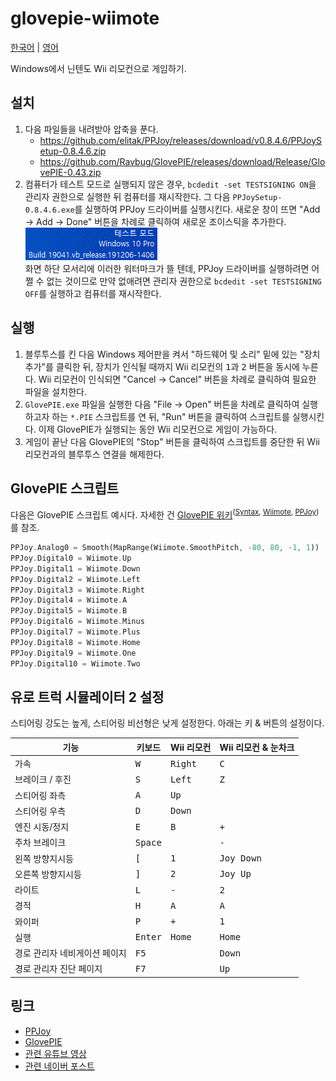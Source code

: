 # glovepie-wiimote

[한국어](./README.ko.md) | [영어](./README.md)

Windows에서 닌텐도 Wii 리모컨으로 게임하기.

## 설치

1. 다음 파일들을 내려받아 압축을 푼다.
   - <https://github.com/elitak/PPJoy/releases/download/v0.8.4.6/PPJoySetup-0.8.4.6.zip>
   - <https://github.com/Ravbug/GlovePIE/releases/download/Release/GlovePIE-0.43.zip>
1. 컴퓨터가 테스트 모드로 실행되지 않은 경우, `bcdedit -set TESTSIGNING ON`을
   관리자 권한으로 실행한 뒤 컴퓨터를 재시작한다. 그 다음
   `PPJoySetup-0.8.4.6.exe`를 실행하여 PPJoy 드라이버를 실행시킨다. 새로운 창이
   뜨면 "Add -> Add -> Done" 버튼을 차례로 클릭하여 새로운 조이스틱을 추가한다.  
   ![Test mode](assets/test-mode.png)  
   화면 하단 모서리에 이러한 워터마크가 뜰 텐데, PPJoy 드라이버를 실행하려면
   어쩔 수 없는 것이므로 만약 없애려면 관리자 권한으로
   `bcdedit -set TESTSIGNING OFF`를 실행하고 컴퓨터를 재시작한다.

## 실행

1. 블루투스를 킨 다음 Windows 제어판을 켜서 "하드웨어 및 소리" 밑에 있는 "장치
   추가"를 클릭한 뒤, 장치가 인식될 때까지 Wii 리모컨의 <kbd>1</kbd>과
   <kbd>2</kbd> 버튼을 동시에 누른다. Wii 리모컨이 인식되면 "Cancel -> Cancel"
   버튼을 차례로 클릭하여 필요한 파일을 설치한다.
1. `GlovePIE.exe` 파일을 실행한 다음 "File -> Open" 버튼을 차례로 클릭하여
   실행하고자 하는 `*.PIE` 스크립트를 연 뒤, "Run" 버튼을 클릭하여 스크립트를
   실행시킨다. 이제 GlovePIE가 실행되는 동안 Wii 리모컨으로 게임이 가능하다.
1. 게임이 끝난 다음 GlovePIE의 "Stop" 버튼을 클릭하여 스크립트를 중단한 뒤 Wii
   리모컨과의 블루투스 연결을 해제한다.

## GlovePIE 스크립트

다음은 GlovePIE 스크립트 예시다. 자세한 건
[GlovePIE 위키](https://github.com/Ravbug/GlovePIE/wiki)<sup>([Syntax](https://github.com/Ravbug/GlovePIE/wiki/GlovePIE-Scripts-and-Syntax), [Wiimote](<https://github.com/Ravbug/GlovePIE/wiki/Wiimote-(Nintendo-Wii-Remote)>), [PPJoy](https://github.com/Ravbug/GlovePIE/wiki/Joysticks,-PPJoy,-and-Kinect#ppjoy))</sup>를
참조.

```rust
PPJoy.Analog0 = Smooth(MapRange(Wiimote.SmoothPitch, -80, 80, -1, 1))
PPJoy.Digital0 = Wiimote.Up
PPJoy.Digital1 = Wiimote.Down
PPJoy.Digital2 = Wiimote.Left
PPJoy.Digital3 = Wiimote.Right
PPJoy.Digital4 = Wiimote.A
PPJoy.Digital5 = Wiimote.B
PPJoy.Digital6 = Wiimote.Minus
PPJoy.Digital7 = Wiimote.Plus
PPJoy.Digital8 = Wiimote.Home
PPJoy.Digital9 = Wiimote.One
PPJoy.Digital10 = Wiimote.Two
```

## 유로 트럭 시뮬레이터 2 설정

스티어링 강도는 높게, 스티어링 비선형은 낮게 설정한다. 아래는 키 & 버튼의
설정이다.

| 기능                          | 키보드           | Wii 리모컨       | Wii 리모컨 & 눈차크 |
| ----------------------------- | ---------------- | ---------------- | ------------------- |
| 가속                          | <kbd>W</kbd>     | <kbd>Right</kbd> | <kbd>C</kbd>        |
| 브레이크 / 후진               | <kbd>S</kbd>     | <kbd>Left</kbd>  | <kbd>Z</kbd>        |
| 스티어링 좌측                 | <kbd>A</kbd>     | <kbd>Up</kbd>    |                     |
| 스티어링 우측                 | <kbd>D</kbd>     | <kbd>Down</kbd>  |                     |
| 엔진 시동/정지                | <kbd>E</kbd>     | <kbd>B</kbd>     | <kbd>+</kbd>        |
| 주차 브레이크                 | <kbd>Space</kbd> |                  | <kbd>-</kbd>        |
| 왼쪽 방향지시등               | <kbd>[</kbd>     | <kbd>1</kbd>     | <kbd>Joy Down</kbd> |
| 오른쪽 방향지시등             | <kbd>]</kbd>     | <kbd>2</kbd>     | <kbd>Joy Up</kbd>   |
| 라이트                        | <kbd>L</kbd>     | <kbd>-</kbd>     | <kbd>2</kbd>        |
| 경적                          | <kbd>H</kbd>     | <kbd>A</kbd>     | <kbd>A</kbd>        |
| 와이퍼                        | <kbd>P</kbd>     | <kbd>+</kbd>     | <kbd>1</kbd>        |
| 실행                          | <kbd>Enter</kbd> | <kbd>Home</kbd>  | <kbd>Home</kbd>     |
| 경로 관리자 네비게이션 페이지 | <kbd>F5</kbd>    |                  | <kbd>Down</kbd>     |
| 경로 관리자 진단 페이지       | <kbd>F7</kbd>    |                  | <kbd>Up</kbd>       |

## 링크

- [PPJoy](https://github.com/elitak/PPJoy)
- [GlovePIE](https://github.com/Ravbug/GlovePIE)
- [관련 유튜브 영상](https://www.youtube.com/watch?v=QH6h2dO_eYY)
- [관련 네이버 포스트](https://m.blog.naver.com/truecg/10154582210)

